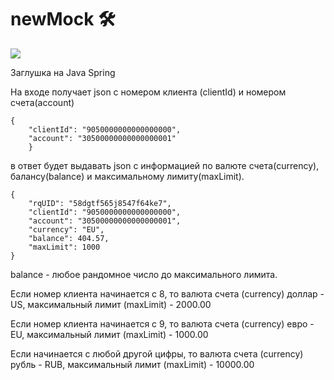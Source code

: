 # newMock 🛠️

![](https://img.shields.io/badge/Java-ED8B00?style=for-the-badge&logo=openjdk&logoColor=white)

Заглушка на Java Spring

На входе получает json с номером клиента (clientId) и номером счета(account)

```
{
	"clientId": "9050000000000000000",
	"account": "30500000000000000001"
	}
```

в ответ будет выдавать json с информацией по валюте счета(currency), балансу(balance) и максимальному лимиту(maxLimit).

```
{
    "rqUID": "58dgtf565j8547f64ke7",
    "clientId": "9050000000000000000",
    "account": "30500000000000000001",
    "currency": "EU",
    "balance": 404.57,
    "maxLimit": 1000
}
```

balance - любое рандомное число до максимального лимита.

Если номер клиента начинается с 8, то валюта счета (currency) доллар - US, максимальный лимит (maxLimit) - 2000.00

Если номер клиента начинается с 9, то валюта счета (currency) евро - EU, максимальный лимит (maxLimit) - 1000.00

Если начинается с любой другой цифры, то валюта счета (currency) рубль - RUB, максимальный лимит (maxLimit) - 10000.00
